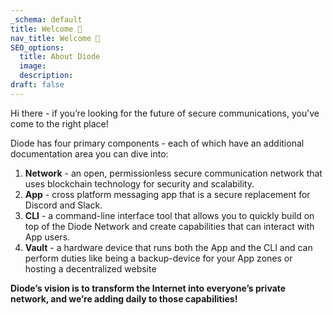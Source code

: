 ```yaml
---
_schema: default
title: Welcome 👋
nav_title: Welcome 👋
SEO_options:
  title: About Diode
  image:
  description:
draft: false
---
```

Hi there - if you’re looking for the future of secure communications, you’ve come to the right place!

Diode has four primary components - each of which have an additional documentation area you can dive into:

1. **Network** - an open, permissionless secure communication network that uses blockchain technology for security and scalability.
2. **App** - cross platform messaging app that is a secure replacement for Discord and Slack.
3. **CLI** - a command-line interface tool that allows you to quickly build on top of the Diode Network and create capabilities that can interact with App users.
4. **Vault** - a hardware device that runs both the App and the CLI and can perform duties like being a backup-device for your App zones or hosting a decentralized website

**Diode’s vision is to transform the Internet into everyone’s private network, and we’re adding daily to those capabilities!**